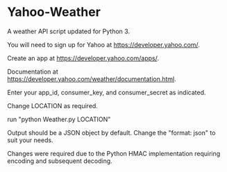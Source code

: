 # Yahoo-Weather
A weather API script updated for Python 3.

You will need to sign up for Yahoo at https://developer.yahoo.com/.

Create an app at https://developer.yahoo.com/apps/.

Documentation at https://developer.yahoo.com/weather/documentation.html.

Enter your app_id, consumer_key, and consumer_secret as indicated.

Change LOCATION as required.

run "python Weather.py LOCATION"

Output should be a JSON object by default. Change the "format: json" to suit your needs.

Changes were required due to the Python HMAC implementation requiring encoding and subsequent decoding.
